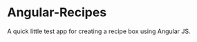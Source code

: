 Angular-Recipes
===============

A quick little test app for creating a recipe box using Angular JS.
